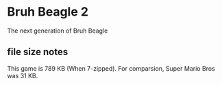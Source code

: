 # Bruh Beagle 2

The next generation of Bruh Beagle

## file size notes

This game is 789 KB (When 7-zipped).
For comparsion, Super Mario Bros was 31 KB.
